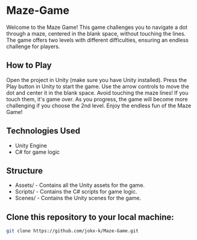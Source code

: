 # Maze-Game

Welcome to the Maze Game! This game challenges you to navigate a dot through a maze, centered in the blank space, without touching the lines. The game offers two levels with different difficulties, ensuring an endless challenge for players.


## How to Play

Open the project in Unity (make sure you have Unity installed).
Press the Play button in Unity to start the game.
Use the arrow controls to move the dot and center it in the blank space.
Avoid touching the maze lines! If you touch them, it's game over.
As you progress, the game will become more challenging if you choose the 2nd level.
Enjoy the endless fun of the Maze Game!


## Technologies Used

 - Unity Engine
 - C# for game logic


## Structure
 - Assets/ - Contains all the Unity assets for the game.
 - Scripts/ - Contains the C# scripts for game logic.
 - Scenes/ - Contains the Unity scenes for the game.

   
## Clone this repository to your local machine:
 ```bash
git clone https://github.com/jokx-k/Maze-Game.git
